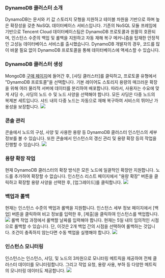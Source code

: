 ### DynamoDB 클러스터 소개
DynamoDB는 문서와 키 값 스토리지 모형을 지원하고 테이블 차원을 기반으로 하며 높은 확장성을 갖춘 NoSQL 데이터베이스 서비스입니다. 기존의 NoSQL 모듈 프레임에 기반으로 Tencent Cloud 데이터베이스팀은 DynamoDB 프로토콜과 원활히 호환되며, 인스턴스 수준의 백업 및 롤백을 지원하고 자동 재해 복구 메커니즘을 탑재한 안정적인 고성능 데이터베이스 서비스를 출시했습니다. DynamoDB 개발자의 경우, 코드를 많이 바꿀 필요 없이 DynamoDB 프로토콜을 통해 데이터베이스에 액세스할 수 있습니다.


### DynamoDB 클러스터 생성
MongoDB [구매 페이지](https://buy.cloud.tencent.com/mongodb?clusterType=1)에 들어간 후, [샤딩 클러스터]를 클릭하고, 프로토콜 유형에서 "DynamoDB 프로토콜"을 선택합니다.
기본 레이어도 스토리지 용량의 매끄러운 확장을 위해 여러 물리적 서버에 데이터를 분리하여 배포합니다. 따라서, 사용자는 수요에 맞게 샤딩 수, 샤딩의 노드 수 및 노드 사양을 선택해야 합니다. 모든 샤딩은 다중 노드의 복제본 세트입니다. 샤드 내의 다중 노드는 자동으로 재해 복구하여 서비스의 뛰어난 가용성을 보장합니다.
[![](https://mc.qcloudimg.com/static/img/70d51b1da13f7334b54f14612b26c05c/create.png)](https://mc.qcloudimg.com/static/img/70d51b1da13f7334b54f14612b26c05c/create.png)

### 콘솔 관리
콘솔에서 노드의 구성, 사양 및 사용한 용량 등 DynamoDB 클러스터 인스턴스의 세부 정보를 볼 수 있습니다. 또한 콘솔에서 인스턴스의 갱신 관리 및 용량 확장 등의 작업을 진행할 수 있습니다.
[![](https://mc.qcloudimg.com/static/img/c101b8878cb77a9e486ed5e34467a995/D.png)](https://mc.qcloudimg.com/static/img/c101b8878cb77a9e486ed5e34467a995/D.png)

### 용량 확장 작업
현재 DynamoDB 클러스터의 확장 방식은 모든 노드에 일괄적인 확장만 지원합니다. 노드를 추가하여 확장할 수 없습니다. 인스턴스 리스트 페이지에서 "용량 확장" 버튼을 클릭하고 확장할 용량 사양을 선택한 후, [업그레이드]를 클릭합니다.
[![](https://mc.qcloudimg.com/static/img/eac99761afe97e60a18438f5ef196e14/kuo.png)](https://mc.qcloudimg.com/static/img/eac99761afe97e60a18438f5ef196e14/kuo.png)


### 백업과 롤백
현재는 인스턴스 수준의 백업과 롤백을 지원합니다. 인스턴스 세부 정보 페이지에서 [백업] 버튼을 클릭하여 비고 정보를 입력한 후, [제출]을 클릭하여 인스턴스를 백업합니다.
[![](https://mc.qcloudimg.com/static/img/608e4ec72a25d7a265d07d2720c5d1ef/beifeng.png)](https://mc.qcloudimg.com/static/img/608e4ec72a25d7a265d07d2720c5d1ef/beifeng.png)
롤백 작업 과정에서 롤백할 날짜를 입력해야 합니다. 현재는 5일 내의 임의적인 시점으로 롤백할 수 있습니다. 단, 이것은 2개 백업 간의 시점을 선택하여 롤백하는 것입니다. 조건이 충족하지 않는다면 수동 백업을 실행해야 합니다.
[![](https://mc.qcloudimg.com/static/img/b2ef79e419a89976c96743aa7e4f6085/huidang.png)](https://mc.qcloudimg.com/static/img/b2ef79e419a89976c96743aa7e4f6085/huidang.png)

### 인스턴스 모니터링
인스턴스는 인스턴스, 샤딩, 및 노드의 3차원으로 모니터링 메트릭을 제공하여 전체 클러스터 데이터를 모니터링합니다. 그리고 작업 요청, 용량 사용, 부하 등 다양한 메트릭의 모니터링 데이터도 제공합니다.
[![](https://mc.qcloudimg.com/static/img/98766957d1748618dad40f133c0b35d2/jiank2.png)](https://mc.qcloudimg.com/static/img/98766957d1748618dad40f133c0b35d2/jiank2.png)

